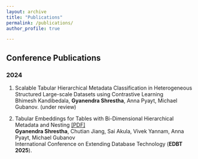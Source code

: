 ```yaml
---
layout: archive
title: "Publications"
permalink: /publications/
author_profile: true

---
```


## Conference Publications

### 2024
1. Scalable Tabular Hierarchical Metadata Classification in Heterogeneous Structured Large-scale Datasets using Contrastive Learning <br>
Bhimesh Kandibedala, **Gyanendra Shrestha**, Anna Pyayt, Michael Gubanov. (under review)

2. Tabular Embeddings for Tables with Bi-Dimensional Hierarchical Metadata and Nesting [\[PDF\]](http://gyanendrashrestha.github.io/files/edbt2025.pdf) <br>
**Gyanendra Shrestha**, Chutian Jiang, Sai Akula, Vivek Yannam, Anna Pyayt, Michael Gubanov <br>
International Conference on Extending Database Technology (**EDBT 2025**). 
